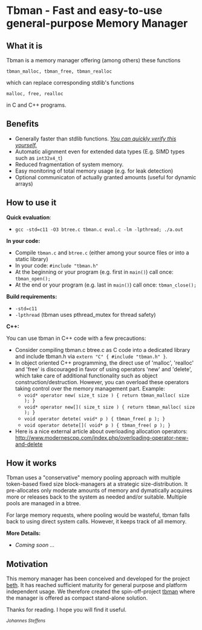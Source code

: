 # Tbman - Fast and easy-to-use general-purpose Memory Manager

## What it is
Tbman is a memory manager offering (among others) these functions 

`tbman_malloc, tbman_free, tbman_realloc`

which can replace corresponding stdlib's functions

`malloc, free, realloc`

in C and C++ programs.

## Benefits
* Generally faster than stdlib functions. [*You can quickly verify this yourself.*](#how-to-use-it)
* Automatic alignment even for extended data types (E.g. SIMD types such as `int32x4_t`)
* Reduced fragmentation of system memory.
* Easy monitoring of total memory usage (e.g. for leak detection)
* Optional communicaton of actually granted amounts (useful for dynamic arrays)

## How to use it
**Quick evaluation**:
* `gcc -std=c11 -O3 btree.c tbman.c eval.c -lm -lpthread; ./a.out`

**In your code:**
* Compile `tbman.c` and `btree.c` (either among your source files or into a static library)
* In your code: `#include "tbman.h"`
* At the beginning or your program (e.g. first in `main()`) call once: `tbman_open();`
* At the end or your program (e.g. last in `main()`) call once: `tbman_close();`

**Build requirements:**
* `-std=c11`
* `-lpthread`  (tbman uses pthread_mutex for thread safety)

**C++:**

You can use tbman in C++ code with a few precautions:
* Consider compiling tbman.c btree.c as C code into a dedicated library and include tbman.h via `extern "C" { #include "tbman.h" }`.
* In object oriented C++ programming, the direct use of 'malloc', 'realloc' and 'free' is discouraged in favor of using operators 'new' and 'delete', which take care of additional functionality such as object construction/destruction. However, you can overload these operators taking control over the memory management part. Example:
   * `void* operator new( size_t size ) { return tbman_malloc( size ); }`
   * `void* operator new[]( size_t size ) { return tbman_malloc( size ); }`
   * `void operator detete( void* p ) { tbman_free( p ); }`
   * `void operator detete[]( void* p ) { tbman_free( p ); }`
* Here is a nice external article about overloading allocation operators: http://www.modernescpp.com/index.php/overloading-operator-new-and-delete
   
## How it works
Tbman uses a "conservative" memory pooling approach with multiple token-based fixed size block-managers at a strategic size-distribution. It pre-allocates only moderate amounts of memory and dymatically acquires more or releases back to the system as needed and/or suitable. Multiple pools are managed in a btree.

For large memory requests, where pooling would be wasteful, tbman falls back to using direct system calls. However, it keeps track of all memory.

**More Details:**
* *Coming soon ...*

## Motivation
This memory manager has been conceived and developed for the project [beth](https://github.com/johsteffens/beth). It has reached sufficient maturity for general purpose and platform independent usage. We therefore created the spin-off-project [tbman](https://github.com/johsteffens/tbman) where the manager is offered as compact stand-alone solution.

Thanks for reading. I hope you will find it useful.

<sub>*Johannes Steffens*</sub>
